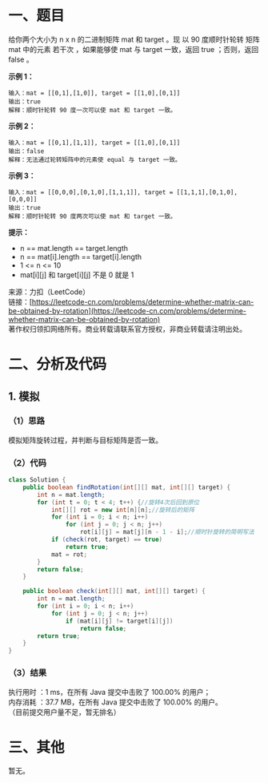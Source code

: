 # 一、题目
给你两个大小为 n x n 的二进制矩阵 mat 和 target 。现 以 90 度顺时针轮转 矩阵 mat 中的元素 若干次 ，如果能够使 mat 与 target 一致，返回 true ；否则，返回 false 。        
        
**示例 1：**    
```
输入：mat = [[0,1],[1,0]], target = [[1,0],[0,1]]
输出：true
解释：顺时针轮转 90 度一次可以使 mat 和 target 一致。
```
**示例 2：**     
```
输入：mat = [[0,1],[1,1]], target = [[1,0],[0,1]]
输出：false
解释：无法通过轮转矩阵中的元素使 equal 与 target 一致。
```
**示例 3：**      
```
输入：mat = [[0,0,0],[0,1,0],[1,1,1]], target = [[1,1,1],[0,1,0],[0,0,0]]
输出：true
解释：顺时针轮转 90 度两次可以使 mat 和 target 一致。
```
**提示：**     
- n == mat.length == target.length
- n == mat[i].length == target[i].length
- 1 <= n <= 10
- mat[i][j] 和 target[i][j] 不是 0 就是 1
          
          
来源：力扣（LeetCode）      
链接：[https://leetcode-cn.com/problems/determine-whether-matrix-can-be-obtained-by-rotation](https://leetcode-cn.com/problems/determine-whether-matrix-can-be-obtained-by-rotation)        
著作权归领扣网络所有。商业转载请联系官方授权，非商业转载请注明出处。      
# 二、分析及代码    
## 1. 模拟
### （1）思路
模拟矩阵旋转过程，并判断与目标矩阵是否一致。       
### （2）代码
```java
class Solution {
    public boolean findRotation(int[][] mat, int[][] target) {
        int n = mat.length;
        for (int t = 0; t < 4; t++) {//旋转4次后回到原位
            int[][] rot = new int[n][n];//旋转后的矩阵
            for (int i = 0; i < n; i++)
                for (int j = 0; j < n; j++)
                    rot[i][j] = mat[j][n - 1 - i];//顺时针旋转的简明写法
            if (check(rot, target) == true)
                return true;
            mat = rot;
        }
        return false;
    }

    public boolean check(int[][] mat, int[][] target) {
        int n = mat.length;
        for (int i = 0; i < n; i++)
            for (int j = 0; j < n; j++)
                if (mat[i][j] != target[i][j])
                    return false;
        return true;
    }
}
```
### （3）结果
执行用时 ：1 ms，在所有 Java 提交中击败了 100.00% 的用户；    
内存消耗 ：37.7 MB，在所有 Java 提交中击败了 100.00% 的用户。      
（目前提交用户量不足，暂无排名）       
# 三、其他
暂无。  
